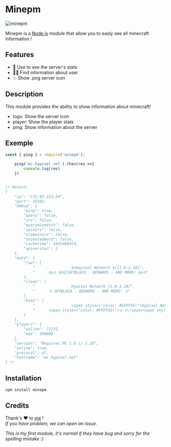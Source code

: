 # Minepm

![minepm](https://user-images.githubusercontent.com/61658427/115971218-88202080-a547-11eb-9a12-a6b1fcee60c3.png)


Minepm is a [Node.js](https://nodejs.org) module that allow you to easly see all minecraft information !


## Features

-   💾 Use to see the server's stats
-   👨‍🎓 Find information about user
-   💥 Show .png server icon

## Description

This module provides the ability to show information about minecraft!
- logo: Show the server icon
- player: Show the player stats
- ping: Show information about the server

## Exemple
```js
const { ping } = require('minepm');

    ping('mc.hypixel.net').then(res =>{
        console.log(res)
    })


/* Return: 
{
	"ip": "172.65.223.54",
	"port": 25565,
	"debug": {
		"ping": true,
		"query": false,
		"srv": false,
		"querymismatch": false,
		"ipinsrv": false,
		"cnameinsrv": false,
		"animatedmotd": false,
		"cachetime": 1645460474,
		"apiversion": 2
	},
	"motd": {
		"raw": [
			"                §aHypixel Network §c[1.8-1.18]",
			"      §e✰ §6§lSKYBLOCK - BEDWARS - AND MORE! §e✰"
		],
		"clean": [
			"                Hypixel Network [1.8-1.18]",
			"      ✰ SKYBLOCK - BEDWARS - AND MORE! ✰"
		],
		"html": [
			"                <span style=\"color: #55FF55\">Hypixel Network <\/span><span style=\"color: #FF5555\">[1.8-1.18]<\/span>",
			"      <span style=\"color: #FFFF55\">✰ <\/span><span style=\"color: #FFAA00\"><span style=\"font-weight: bold;\">SKYBLOCK - BEDWARS - AND MORE! <\/span><\/span><span style=\"color: #FFFF55\">✰<\/span>"
		]
	},
	"players": {
		"online": 71231,
		"max": 200000
	},
	"version": "Requires MC 1.8 \/ 1.18",
	"online": true,
	"protocol": 47,
	"hostname": "mc.hypixel.net"
} */
```

## Installation

```js
npm install minepm
```


## Credits

Thank's ♥ to [me](https://github.com/TapsHTS) !<br>
*If you have problem, we can open an issue.* <br>

*This is my first module, it's normal if they have bug and sorry for the spelling mistake :)*
